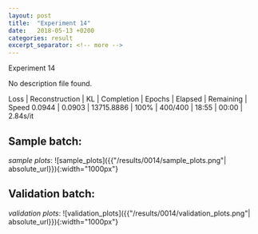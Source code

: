 ```yaml
---
layout: post
title:  "Experiment 14"
date:   2018-05-13 +0200
categories: result
excerpt_separator: <!-- more -->
---
```


<!-- more -->
Experiment 14

No description file found.

Loss | Reconstruction | KL | Completion | Epochs | Elapsed | Remaining | Speed
0.0944 | 0.0903 | 13715.8886 | 100% | 400/400 | 18:55 | 00:00 | 2.84s/it

## **Sample batch**:
_sample plots_:
![sample_plots]({{"/results/0014/sample_plots.png"| absolute_url}}){:width="1000px"}


## **Validation batch**:
_validation plots_:
![validation_plots]({{"/results/0014/validation_plots.png"| absolute_url}}){:width="1000px"}

